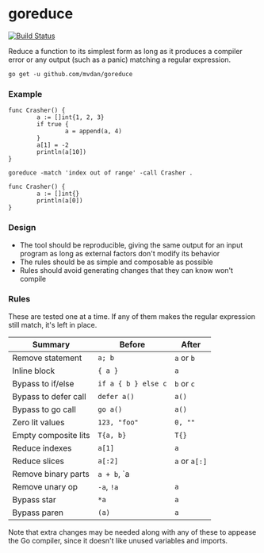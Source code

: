 # goreduce

[![Build Status](https://travis-ci.org/mvdan/goreduce.svg?branch=master)](https://travis-ci.org/mvdan/goreduce)

Reduce a function to its simplest form as long as it produces a compiler
error or any output (such as a panic) matching a regular expression.

	go get -u github.com/mvdan/goreduce

### Example

```
func Crasher() {
        a := []int{1, 2, 3}
        if true {
                a = append(a, 4)
        }
        a[1] = -2
        println(a[10])
}
```

	goreduce -match 'index out of range' -call Crasher .

```
func Crasher() {
        a := []int{}
        println(a[0])
}
```

### Design

* The tool should be reproducible, giving the same output for an input
  program as long as external factors don't modify its behavior
* The rules should be as simple and composable as possible
* Rules should avoid generating changes that they can know won't compile

### Rules

These are tested one at a time. If any of them makes the regular
expression still match, it's left in place.

| Summary              | Before              | After         |
| -------------------- | ------------------- | ------------- |
| Remove statement     | `a; b`              | `a` or `b`    |
| Inline block         | `{ a }`             | `a`           |
| Bypass to if/else    | `if a { b } else c` | `b` or `c`    |
| Bypass to defer call | `defer a()`         | `a()`         |
| Bypass to go call    | `go a()`            | `a()`         |
| Zero lit values      | `123, "foo"`        | `0, ""`       |
| Empty composite lits | `T{a, b}`           | `T{}`         |
| Reduce indexes       | `a[1]`              | `a`           |
| Reduce slices        | `a[:2]`             | `a` or `a[:]` |
| Remove binary parts  | `a + b`, `a || b`   | `a` or `b`    |
| Remove unary op      | `-a`, `!a`          | `a`           |
| Bypass star          | `*a`                | `a`           |
| Bypass paren         | `(a)`               | `a`           |

Note that extra changes may be needed along with any of these to appease
the Go compiler, since it doesn't like unused variables and imports.
